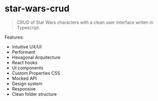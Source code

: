 # star-wars-crud

> CRUD of Star Wars characters with a clean user interface writen in Typescript.

Features:

- Intuitive UX/UI
- Performant
- Hexagonal Arquitecture
- React hooks
- UI components
- Custom Properties CSS
- Mocked API
- Design system
- Responsive
- Clean folder structure

